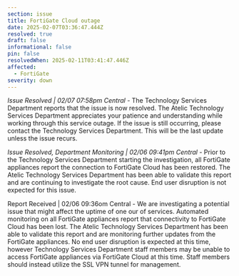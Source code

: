 ```yaml
---
section: issue
title: FortiGate Cloud outage
date: 2025-02-07T03:36:47.444Z
resolved: true
draft: false
informational: false
pin: false
resolvedWhen: 2025-02-11T03:41:47.446Z
affected:
  - FortiGate
severity: down
---
```

*Issue Resolved | 02/07 07:58pm Central* - The Technology Services Department reports that the issue is now resolved. The Atelic Technology Services Department appreciates your patience and understanding while working through this service outage. If the issue is still occurring, please contact the Technology Services Department. This will be the last update unless the issue recurs.

*Issue Resolved, Department Monitoring | 02/06 09:41pm Central* - Prior to the Technology Services Department starting the investigation, all FortiGate appliances report the connection to FortiGate Cloud has been restored. The Atelic Technology Services Department has been able to validate this report and are continuing to investigate the root cause. End user disruption is not expected for this issue.

Report Received | 02/06 09:36om Central - We are investigating a potential issue that might affect the uptime of one our of services. Automated monitoring on all FortiGate appliances report that connectivity to FortiGate Cloud has been lost. The Atelic Technology Services Department has been able to validate this report and are monitoring further updates from the FortiGate appliances. No end user disruption is expected at this time, however Technology Services Department staff members may be unable to access FortiGate appliances via FortiGate Cloud at this time. Staff members should instead utilize the SSL VPN tunnel for management.